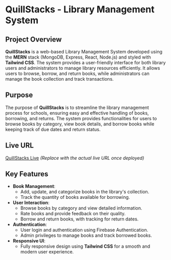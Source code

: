 # QuillStacks - Library Management System

## Project Overview

**QuillStacks** is a web-based Library Management System developed using the **MERN** stack (MongoDB, Express, React, Node.js) and styled with **Tailwind CSS**. The system provides a user-friendly interface for both library users and administrators to manage library resources efficiently. It allows users to browse, borrow, and return books, while administrators can manage the book collection and track transactions.

## Purpose

The purpose of **QuillStacks** is to streamline the library management process for schools, ensuring easy and effective handling of books, borrowing, and returns. The system provides functionalities for users to browse books by category, view book details, and borrow books while keeping track of due dates and return status.

## Live URL

[QuillStacks Live](https://your-live-url.com) *(Replace with the actual live URL once deployed)*

## Key Features

- **Book Management**:
  - Add, update, and categorize books in the library's collection.
  - Track the quantity of books available for borrowing.
- **User Interaction**:
  - Browse books by category and view detailed information.
  - Rate books and provide feedback on their quality.
  - Borrow and return books, with tracking for return dates.
- **Authentication**:
  - User login and authentication using Firebase Authentication.
  - Admin privileges to manage books and track borrowed books.
- **Responsive UI**:
  - Fully responsive design using **Tailwind CSS** for a smooth and modern user experience.
  
